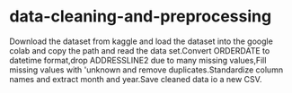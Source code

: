 # data-cleaning-and-preprocessing
Download the dataset from kaggle and load the dataset into the google colab and copy the path and read the data set.Convert ORDERDATE to datetime format,drop ADDRESSLINE2 due to many missing values,Fill missing values with 'unknown and remove duplicates.Standardize column names and extract month and year.Save cleaned data io a new CSV.
